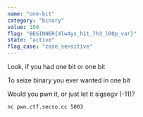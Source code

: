```yaml
---
name: "one-bit"
category: "binary"
value: 100
flag: "BEGINNER{4lw4ys_h1t_7h3_l00p_var}"
state: "active"
flag_case: "case_sensitive"
---
```


Look, if you had one bit or one bit

To seize binary you ever wanted in one bit

Would you pwn it, or just let it sigsegv (-11)?

`nc pwn.ctf.secso.cc 5003`
